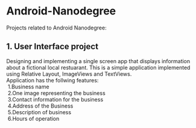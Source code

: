 # Android-Nanodegree
Projects related to Android Nanodegree:
## 1. User Interface project
   Designing and implementing a single screen app that displays information about a fictional local restuarant.
   This is a simple application implemented using Relative Layout, ImageViews and TextViews.\
   Application has the follwing features:\
   &nbsp;1.Business name\
   &nbsp;2.One image representing the business\
   &nbsp;3.Contact information for the business\
   &nbsp;4.Address of the Business\
   &nbsp;5.Description of business\
   &nbsp;6.Hours of operation
